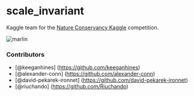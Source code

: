 # scale_invariant

Kaggle team for the [Nature Conservancy Kaggle](https://www.kaggle.com/c/the-nature-conservancy-fisheries-monitoring) competition. 

![marlin](https://github.com/keeganhines/scale_invariant/blob/master/marlin.jpg)


### Contributors
* [@keeganhines] (https://github.com/keeganhines)
* [@alexander-conn] (https://github.com/alexander-conn)
* [@david-pekarek-ironnet] (https://github.com/david-pekarek-ironnet)
* [@riuchando] (https://github.com/Riuchando)
